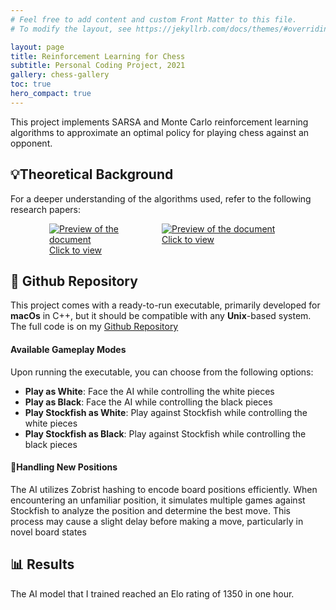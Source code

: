 ```yaml
---
# Feel free to add content and custom Front Matter to this file.
# To modify the layout, see https://jekyllrb.com/docs/themes/#overriding-theme-defaults

layout: page
title: Reinforcement Learning for Chess
subtitle: Personal Coding Project, 2021
gallery: chess-gallery
toc: true
hero_compact: true
---
```



This project implements SARSA and Monte Carlo reinforcement learning algorithms to approximate an optimal policy for playing chess against an opponent.

## 💡Theoretical Background
For a deeper understanding of the algorithms used, refer to the following research papers:

<div style="display:flex; justify-content:center; gap:20px;" markdown="0">

  <a href="https://arxiv.org/pdf/1902.02234">
    <div class="preview-container" style="width: 160px;">
      <img src="{{ site.baseurl }}/assets/thumbnails/SARSA_thumbnail.PNG"
           alt="Preview of the document">
      <div class="hover-effect">Click to view</div>
    </div>
  </a>

  <a href="https://arxiv.org/pdf/2206.12674">
    <div class="preview-container" style="width: 200px;">
      <img src="{{ site.baseurl }}/assets/thumbnails/MC_thumbnail.PNG"
           alt="Preview of the document">
      <div class="hover-effect">Click to view</div>
    </div>
  </a>

</div>

## 🐙 Github Repository
This project comes with a ready-to-run executable, primarily developed for **macOs** in C++, but it should be compatible with any **Unix**-based system.
The full code is on my [Github Repository](https://github.com/Aser97/Chess.git)

#### Available Gameplay Modes
Upon running the executable, you can choose from the following options:

- **Play as White**: Face the AI while controlling the white pieces
- **Play as Black**: Face the AI while controlling the black pieces
- **Play Stockfish as White**: Play against Stockfish while controlling the white pieces
- **Play Stockfish as Black**: Play against Stockfish while controlling the black pieces

#### 🧩Handling New Positions
The AI utilizes Zobrist hashing to encode board positions efficiently. When encountering an unfamiliar position, it simulates multiple games against Stockfish to analyze the position and determine the best move. This process may cause a slight delay before making a move, particularly in novel board states

## 📊 Results
The AI model that I trained reached an Elo rating of 1350 in one hour.
